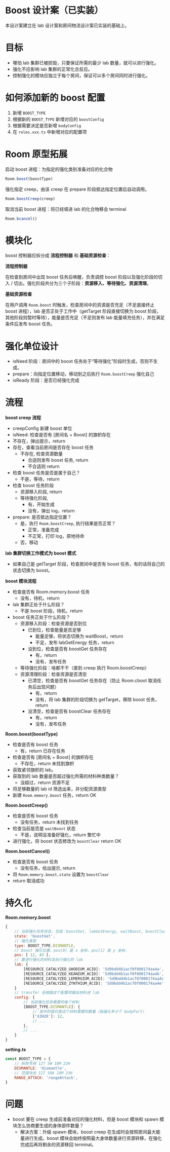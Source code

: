 # Boost 设计案（已实装）

本设计案建立在 lab 设计案和房间物流设计案已实装的基础上。

# 目标

- 哪怕 lab 集群已被损毁，只要保证所需的最少 lab 数量，就可以进行强化。
- 强化不应影响 lab 集群的正常化合反应。
- 控制强化的模块应独立于每个房间，保证可以多个房间同时进行强化。

# 如何添加新的 boost 配置

1. 新增 `BOOST_TYPE`
2. 根据新的 `BOOST_TYPE` 新增对应的 `boostConfig`
3. 根据需要决定是否新增 `bodyConfig`
4. 在 `roles.xxx.ts` 中新增对应的配置项

# Room 原型拓展

启动 boost 进程：为指定的强化类别准备对应的化合物

```js
Room.boost(boostType)
```

强化指定 creep，由该 creep 在 prepare 阶段抵达指定位置后自动调用。

```js
Room.boostCreep(creep)
```

取消当前 boost 进程：将已经填进 lab 的化合物移会 terminal

```js
Room.bcancel()
```

# 模块化

boost 控制器应拆分成 **流程控制器** 和 **基础资源检查**：

**流程控制器**

在检查到房间中出现 boost 任务后唤醒，负责调控 boost 阶段以及强化阶段的切入 / 切出。强化阶段共分为三个子阶段：**资源移入、等待强化、资源清理**。

**基础资源检查**

在用户调用 `Room.boost` 时触发，检查房间中的资源是否充足（不足直接终止 boost 进程），lab 是否正处于工作中（getTarget 阶段直接切换为 boost 阶段，其他阶段则暂时等待），能量是否充足（不足则发布 lab 能量填充任务），并在满足条件后发布 boost 任务。

# 强化单位设计

- isNeed 阶段：房间中的 boost 任务处于“等待强化”阶段时生成，否则不生成。
- prepare：向指定位置移动，移动到之后执行 `Room.boostCreep` 强化自己
- isReady 阶段：是否已经强化完成

# 流程

**boost creep 流程**

- creepConfig 新建 boost 单位
- isNeed: 检查是否有 [房间名 + Boost] 的旗帜存在
- 不存在，弹出提示，return
- 存在，查看当前房间是否存在 boost 任务
    - 不存在, 检查资源数量
        - 合适则发布 boost 任务, return
        - 不合适则 return
- 检查 boost 任务是否是属于自己？
    - 不是，等待，return
- 检查 boost 任务阶段
    - 资源移入阶段, return
    - 等待强化阶段, 
        - 有，开始生成
        - 没有，弹出 log，return
- prepare: 是否抵达指定位置？
    - 是，执行 `Room.boostCreep`, 执行结果是否正常？
        - 正常，准备完成
        - 不正常，打印 log，原地待命
    - 否，移动

**lab 集群切换工作模式为 boost 模式**

- 如果自己是 getTarget 阶段，检查房间中是否有 boost 任务，有的话将自己的状态切换为 boost。

**boost 模块流程**

- 检查是否有 Room.memory.boost 任务
    - 没有，待机，return
- lab 集群正处于什么阶段？
    - 不是 boost 阶段，待机，return
- boost 任务正处于什么阶段？
    - 资源移入阶段：检查资源是否到位
        - 已到位，检查能量是否足够
            - 能量足够，将状态切换为 waitBoost，return
            - 不足，发布 labGetEnergy 任务，return
        - 没到位，检查是否有 boostGet 任务存在
            - 有，return
            - 没有，发布任务
    - 等待强化阶段：啥都不干（直到 creep 执行 Room.boostCreep）
    - 资源清理阶段：检查资源是否清空
        - 已清空，检查是否有 boostGet 任务存在（防止 Room.cboot 取消任务后出现问题）
            - 有，return
            - 没有，将 lab 集群的阶段切换为 getTarget，移除 boost 任务，return
        - 没清空，检查是否有 boostClear 任务存在
            - 有，return
            - 没有，发布任务

**Room.boost(boostType)**

- 检查是否有 boost 任务
    - 有，return 已存在任务
- 检查是否有 [房间名 + Boost] 的旗帜存在
    - 不存在，return 未找到旗帜
- 获取紧邻旗帜的 lab。
- 获取到的 lab 数量是否超过强化所需的材料种类数量？
    - 没超过，return 资源不足
- 将足够数量的 lab id 筛选出来，并分配资源类型
- 新建 `Room.memory.boost` 任务，return OK

**Room.boostCreep()**

- 检查是否有 boost 任务
    - 没有任务，return 未找到任务
- 检查当前是否是 `waitBoost` 状态
    - 不是，说明没准备好强化，return 繁忙中
- 进行强化，将 boost 状态修改为 `boostClear` return OK

**Room.boostCancel()**

- 检查是否有 boost 任务
    - 没有任务，给出提示, return
- 将 `Room.memory.boost.state` 设置为 `boostClear`
- return 取消成功

# 持久化

**Room.memory.boost**

```js
{
    // 当前强化任务状态，包括：boostGet, labGetEnergy, waitBoost, boostClear
    state: 'boostGet',
    // 强化类型
    type: BOOST_TYPE.DISMANTLE,
    // boost 强化位置，pos[0] 是 x 坐标，pos[1] 是 y 坐标，
    pos: [ 12, 43 ],
    // 要进行强化的材料及执行强化的 lab
    lab: {
        [RESOURCE_CATALYZED_GHODIUM_ACID]: '5d9bdd4b1acf0f000174aa4a',
        [RESOURCE_CATALYZED_KEANIUM_ACID]: '5d9bdd4b1acf0f000174aa4b',
        [RESOURCE_CATALYZED_LEMERGIUM_ACID]: '5d9bdd4b1acf0f000174aa4c',
        [RESOURCE_CATALYZED_ZYNTHIUM_ACID]: '5d9bdd4b1acf0f000174aa4e'
    }
    // transfer 会根据这个配置项搬运材料进 lab
    config: {
        // 当前强化任务需要的每个材料
        [BOOST_TYPE.DISMANTLE]: {
            // 其中的值代表这个材料需要的数量（指强化多少个 bodyPart）
            ['XZH20']: 12,
            // ...
        },
        // ...
    }
}
```

**setting.ts**

```js
const BOOST_TYPE = {
    // 拆除专用 12T 5W 10M 23H
    DISMANTLE: 'dismantle',
    // 范围攻击 12T 5RA 10M 23H
    RANGE_ATTACK: 'rangeAttack', 
}
```

# 问题

- boost 要在 creep 生成前准备对应的强化材料，但是 boost 模块和 spawn 模块怎么协商要生成的身体部件数量？
    - 解决方案：升级 spawn 模块，boost creep 在生成时会按照房间最大能量进行生成。boost 模块会始终按照最大身体数量进行资源转移，在强化完成后再将剩余的资源移回 terminal。